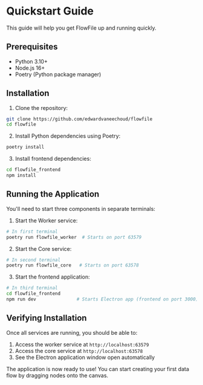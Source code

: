 # Quickstart Guide

This guide will help you get FlowFile up and running quickly.

## Prerequisites

- Python 3.10+
- Node.js 16+
- Poetry (Python package manager)

## Installation

1. Clone the repository:
```bash
git clone https://github.com/edwardvaneechoud/flowfile
cd flowfile
```

2. Install Python dependencies using Poetry:
```bash
poetry install
```

3. Install frontend dependencies:
```bash
cd flowfile_frontend
npm install
```

## Running the Application

You'll need to start three components in separate terminals:

1. Start the Worker service:
```bash
# In first terminal
poetry run flowfile_worker  # Starts on port 63579
```

2. Start the Core service:
```bash
# In second terminal
poetry run flowfile_core   # Starts on port 63578
```

3. Start the frontend application:
```bash
# In third terminal
cd flowfile_frontend
npm run dev               # Starts Electron app (frontend on port 3000)
```

## Verifying Installation

Once all services are running, you should be able to:

1. Access the worker service at `http://localhost:63579`
2. Access the core service at `http://localhost:63578`
3. See the Electron application window open automatically

The application is now ready to use! You can start creating your first data flow by dragging nodes onto the canvas.